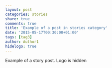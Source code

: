 ```yaml
---
layout: post
categories: stories
share: true
comments: true
title: 'Example of a post in stories category'
date: '2015-05-17T00:30:00+01:00'
tags: [tag3]
author: Author1
hidelogo: true
---
```

Example of  a story post. Logo is hidden